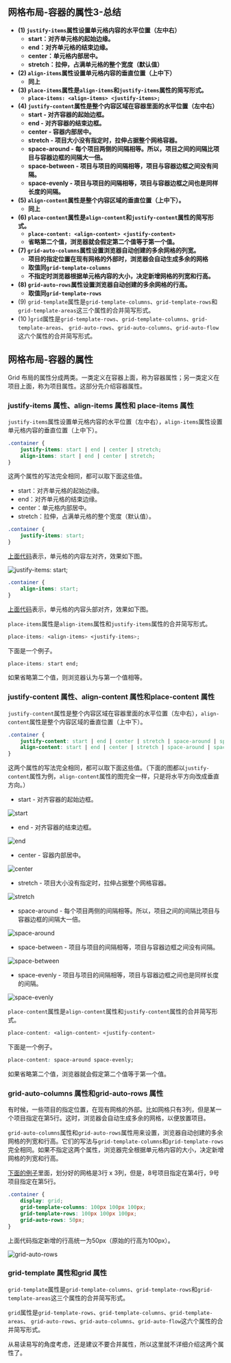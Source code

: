 ## 网格布局-容器的属性3-总结

- **(1) `justify-items`属性设置单元格内容的水平位置（左中右）**
  - **start：对齐单元格的起始边缘。**
  - **end：对齐单元格的结束边缘。**
  - **center：单元格内部居中。**
  - **stretch：拉伸，占满单元格的整个宽度（默认值）**
- **(2) `align-items`属性设置单元格内容的垂直位置（上中下）**
  - **同上**
- **(3) `place-items`属性是`align-items`和`justify-items`属性的简写形式。**
  - **`place-items: <align-items> <justify-items>;`**
- **(4) `justify-content`属性是整个内容区域在容器里面的水平位置（左中右）**
  - **start - 对齐容器的起始边框。**
  - **end - 对齐容器的结束边框。**
  - **center - 容器内部居中。**
  - **stretch - 项目大小没有指定时，拉伸占据整个网格容器。**
  - **space-around - 每个项目两侧的间隔相等。所以，项目之间的间隔比项目与容器边框的间隔大一倍。**
  - **space-between - 项目与项目的间隔相等，项目与容器边框之间没有间隔。**
  - **space-evenly - 项目与项目的间隔相等，项目与容器边框之间也是同样长度的间隔。**
- **(5) `align-content`属性是整个内容区域的垂直位置（上中下）。**
  - **同上**
- **(6) `place-content`属性是`align-content`和`justify-content`属性的简写形式。**
  - **`place-content: <align-content> <justify-content>`**
  - **省略第二个值，浏览器就会假定第二个值等于第一个值。**
- **(7) `grid-auto-columns`属性设置浏览器自动创建的多余网格的列宽。**
  - **项目的指定位置在现有网格的外部时，浏览器会自动生成多余的网格**
  - **取值同`grid-template-columns`**
  - **不指定时浏览器根据单元格内容的大小，决定新增网格的列宽和行高。**
- **(8) `grid-auto-rows`属性设置浏览器自动创建的多余网格的行高。**
  - **取值同`grid-template-rows`**
- (9) `grid-template`属性是`grid-template-columns`、`grid-template-rows`和`grid-template-areas`这三个属性的合并简写形式。
- (10 )`grid`属性是`grid-template-rows`、`grid-template-columns`、`grid-template-areas`、 `grid-auto-rows`、`grid-auto-columns`、`grid-auto-flow`这六个属性的合并简写形式。

## 网格布局-容器的属性

Grid 布局的属性分成两类。一类定义在容器上面，称为容器属性；另一类定义在项目上面，称为项目属性。这部分先介绍容器属性。

### justify-items 属性、align-items 属性和 place-items 属性

`justify-items`属性设置单元格内容的水平位置（左中右），`align-items`属性设置单元格内容的垂直位置（上中下）。

```css
.container {
    justify-items: start | end | center | stretch;
    align-items: start | end | center | stretch;
}
```

这两个属性的写法完全相同，都可以取下面这些值。

- start：对齐单元格的起始边缘。
- end：对齐单元格的结束边缘。
- center：单元格内部居中。
- stretch：拉伸，占满单元格的整个宽度（默认值）。

```css
.container {
    justify-items: start;
}
```

[上面代码](https://jsbin.com/gijeqej/edit?css,output)表示，单元格的内容左对齐，效果如下图。

![justify-items: start;](https://www.wangbase.com/blogimg/asset/201903/bg2019032516.png)

```css
.container {
    align-items: start;
}
```

[上面代码](https://jsbin.com/tecawur/edit?css,output)表示，单元格的内容头部对齐，效果如下图。

`place-items`属性是`align-items`属性和`justify-items`属性的合并简写形式。

```css
place-items: <align-items> <justify-items>;
```

下面是一个例子。

```css
place-items: start end;
```

如果省略第二个值，则浏览器认为与第一个值相等。

### justify-content 属性、align-content 属性和place-content 属性

`justify-content`属性是整个内容区域在容器里面的水平位置（左中右），`align-content`属性是整个内容区域的垂直位置（上中下）。

```css
.container {
    justify-content: start | end | center | stretch | space-around | space-between | space-evenly;
    align-content: start | end | center | stretch | space-around | space-between | space-evenly;  
}
```

这两个属性的写法完全相同，都可以取下面这些值。（下面的图都以`justify-content`属性为例，`align-content`属性的图完全一样，只是将水平方向改成垂直方向。）

- start - 对齐容器的起始边框。

![start](https://www.wangbase.com/blogimg/asset/201903/bg2019032519.png)

- end - 对齐容器的结束边框。

![end](https://www.wangbase.com/blogimg/asset/201903/bg2019032518.png)

- center - 容器内部居中。

![center](https://www.wangbase.com/blogimg/asset/201903/bg2019032520.png)

- stretch - 项目大小没有指定时，拉伸占据整个网格容器。

![stretch](https://www.wangbase.com/blogimg/asset/201903/bg2019032521.png)

- space-around - 每个项目两侧的间隔相等。所以，项目之间的间隔比项目与容器边框的间隔大一倍。

![space-around](https://www.wangbase.com/blogimg/asset/201903/bg2019032522.png)

- space-between - 项目与项目的间隔相等，项目与容器边框之间没有间隔。

![space-between](https://www.wangbase.com/blogimg/asset/201903/bg2019032523.png)

- space-evenly - 项目与项目的间隔相等，项目与容器边框之间也是同样长度的间隔。

![space-evenly](https://www.wangbase.com/blogimg/asset/201903/bg2019032524.png)

`place-content`属性是`align-content`属性和`justify-content`属性的合并简写形式。

```css
place-content: <align-content> <justify-content>
```

下面是一个例子。

```css
place-content: space-around space-evenly;
```

如果省略第二个值，浏览器就会假定第二个值等于第一个值。

### grid-auto-columns 属性和grid-auto-rows 属性

有时候，一些项目的指定位置，在现有网格的外部。比如网格只有3列，但是某一个项目指定在第5行。这时，浏览器会自动生成多余的网格，以便放置项目。

`grid-auto-columns`属性和`grid-auto-rows`属性用来设置，浏览器自动创建的多余网格的列宽和行高。它们的写法与`grid-template-columns`和`grid-template-rows`完全相同。如果不指定这两个属性，浏览器完全根据单元格内容的大小，决定新增网格的列宽和行高。

[下面的例子](https://jsbin.com/sayuric/edit?css,output)里面，划分好的网格是3行 x 3列，但是，8号项目指定在第4行，9号项目指定在第5行。

```css
.container {
    display: grid;
    grid-template-columns: 100px 100px 100px;
    grid-template-rows: 100px 100px 100px;
    grid-auto-rows: 50px; 
}
```

上面代码指定新增的行高统一为50px（原始的行高为100px）。

![grid-auto-rows](https://www.wangbase.com/blogimg/asset/201903/bg2019032525.png)

### grid-template 属性和grid 属性

`grid-template`属性是`grid-template-columns`、`grid-template-rows`和`grid-template-areas`这三个属性的合并简写形式。

`grid`属性是`grid-template-rows`、`grid-template-columns`、`grid-template-areas`、 `grid-auto-rows`、`grid-auto-columns`、`grid-auto-flow`这六个属性的合并简写形式。

从易读易写的角度考虑，还是建议不要合并属性，所以这里就不详细介绍这两个属性了。
